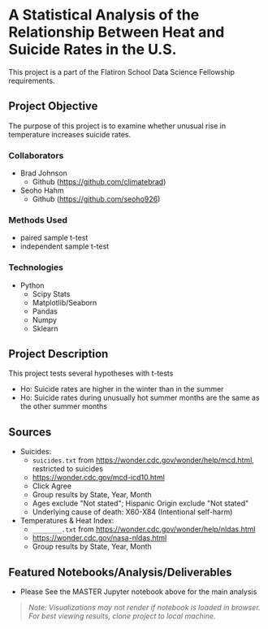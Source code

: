 # A Statistical Analysis of the Relationship Between Heat and Suicide Rates in the U.S.
This project is a part of the Flatiron School Data Science Fellowship requirements.

## Project Objective
The purpose of this project is to examine whether unusual rise in temperature increases suicide rates.

### Collaborators
* Brad Johnson
  * Github (https://github.com/climatebrad)
* Seoho Hahm
  * Github (https://github.com/seoho926)

### Methods Used
* paired sample t-test
* independent sample t-test

### Technologies
* Python
  * Scipy Stats
  * Matplotlib/Seaborn
  * Pandas
  * Numpy
  * Sklearn

## Project Description
This project tests several hypotheses with t-tests
  * Ho: Suicide rates are higher in the winter than in the summer
  * Ho: Suicide rates during unusually hot summer months are the same as the other summer months

## Sources
* Suicides:
  * `suicides.txt` from https://wonder.cdc.gov/wonder/help/mcd.html, restricted to suicides
  * https://wonder.cdc.gov/mcd-icd10.html
  * Click Agree
  * Group results by State, Year, Month
  * Ages exclude "Not stated"; Hispanic Origin exclude "Not stated"
  * Underlying cause of death: X60-X84 (Intentional self-harm)
* Temperatures & Heat Index:
  * `________.txt` from https://wonder.cdc.gov/wonder/help/nldas.html
  * https://wonder.cdc.gov/nasa-nldas.html
  * Group results by State, Year, Month
  
## Featured Notebooks/Analysis/Deliverables
* Please See the MASTER Jupyter notebook above for the main analysis
> _Note: Visualizations may not render if notebook is loaded in browser. For best viewing results, clone project to local machine._
